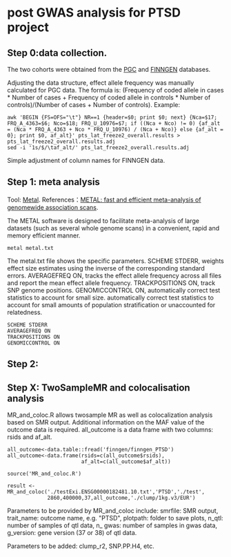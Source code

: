 post GWAS analysis for PTSD project
=============================================

Step 0:data collection.
------------------------
The two cohorts were obtained from the [PGC](https://pgc.unc.edu/for-researchers/download-results/) and [FINNGEN](https://finngen.gitbook.io/documentation/v/r8/data-description) databases.

Adjusting the data structure, effect allele frequency was manually calculated for PGC data. The formula is: (Frequency of coded allele in cases * Number of cases + Frequency of coded allele in controls * Number of controls)/(Number of cases + Number of controls).
Example:
```
awk 'BEGIN {FS=OFS="\t"} NR==1 {header=$0; print $0; next} {Nca=$17; FRQ_A_4363=$6; Nco=$18; FRQ_U_10976=$7; if ((Nca + Nco) != 0) {af_alt = (Nca * FRQ_A_4363 + Nco * FRQ_U_10976) / (Nca + Nco)} else {af_alt = 0}; print $0, af_alt}' pts_lat_freeze2_overall.results > pts_lat_freeze2_overall.results.adj
sed -i '1s/$/\taf_alt/' pts_lat_freeze2_overall.results.adj
```
Simple adjustment of column names for FINNGEN data.

Step 1: meta analysis
------------------------
Tool: [Metal](https://csg.sph.umich.edu/abecasis/metal/).
References：[METAL: fast and efficient meta-analysis of genomewide association scans](https://pubmed.ncbi.nlm.nih.gov/20616382/).

The METAL software is designed to facilitate meta-analysis of large datasets (such as several whole genome scans) in a convenient, rapid and memory efficient manner. 
```
metal metal.txt
```

The metal.txt file shows the specific parameters. SCHEME STDERR, weights effect size estimates using the inverse of the corresponding standard errors. AVERAGEFREQ ON, tracks the effect allele frequency across all files and report the mean effect allele frequency. TRACKPOSITIONS ON, track SNP genome positions. GENOMICCONTROL ON, automatically correct test statistics to account for small size. automatically correct test statistics to account for small amounts of population stratification or unaccounted for relatedness.

```
SCHEME STDERR
AVERAGEFREQ ON
TRACKPOSITIONS ON
GENOMICCONTROL ON
```

Step 2:
------------------------


Step X: TwoSampleMR and colocalisation analysis
------------------------
MR_and_coloc.R allows twosample MR as well as colocalization analysis based on SMR output.
Additional information on the MAF value of the outcome data is required. all_outcome is a data frame with two columns: rsids and af_alt.

```
all_outcome<-data.table::fread('finngen/finngen_PTSD')
all_outcome<-data.frame(rsids=c(all_outcome$rsids),
                        af_alt=c(all_outcome$af_alt))

source('MR_and_coloc.R')

result <- MR_and_coloc('./testExi.ENSG00000182481.10.txt','PTSD','./test',
             2860,400000,37,all_outcome,'./clump/1kg.v3/EUR')
```

Parameters to be provided by MR_and_coloc include: 
smrfile: SMR output, trait_name: outcome name, e.g. "PTSD", plotpath: folder to save plots, n_qtl: number of samples of qtl data, n_ gwas: number of samples in gwas data, g_version: gene version (37 or 38) of qtl data.                 

Parameters to be added: clump_r2, SNP.PP.H4, etc.


